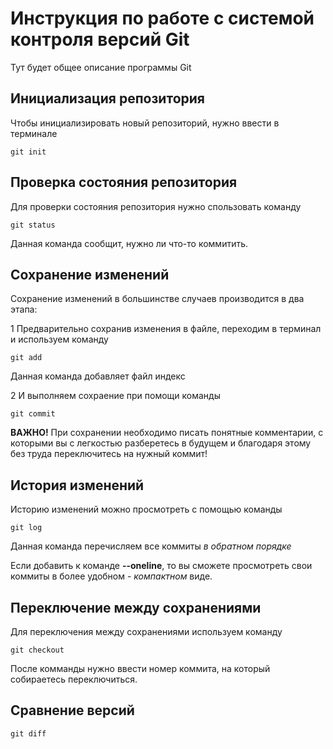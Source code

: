 # Инструкция по работе с системой контроля версий Git

Тут будет общее описание программы Git

## Инициализация репозитория

Чтобы инициализировать новый репозиторий, нужно ввести в терминале 

    git init

## Проверка состояния репозитория

Для проверки состояния репозитория нужно спользовать команду

    git status

Данная команда сообщит, нужно ли что-то коммитить.

## Сохранение изменений

Сохранение изменений в большинстве случаев производится в два этапа:

1 Предварительно сохранив изменения в файле, переходим в терминал и используем команду 

    git add

Данная команда добавляет файл индекс

2 И выполняем сохраение при помощи команды

    git commit

**ВАЖНО!** При сохранении необходимо писать понятные комментарии, с которыми вы с легкостью разберетесь в будущем и благодаря этому без труда переключитесь на нужный коммит!

## История изменений

Историю изменений можно просмотреть с помощью команды

    git log

Данная команда перечисляем все коммиты *в обратном порядке*

Если добавить к команде **--oneline**, то вы сможете просмотреть свои коммиты в более удобном - *компактном* виде.

## Переключение между сохранениями

Для переключения между сохранениями используем команду 

    git checkout

После комманды нужно ввести номер коммита, на который собираетесь переключиться.

## Сравнение версий

    git diff

